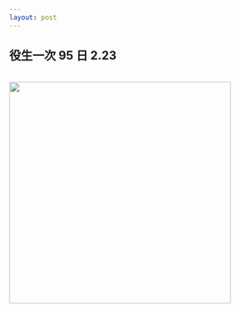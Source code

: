 ```yaml
---
layout: post
---
```


役生一次 95 日 2.23
---

<br>

<img src="{{site.url}}/img/2015-02-14/gp1.png" height="400px">

<br>
